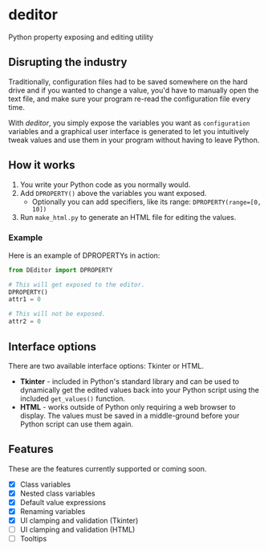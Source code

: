 # deditor

Python property exposing and editing utility

## Disrupting the industry

Traditionally, configuration files had to be saved somewhere on the hard drive
and if you wanted to change a value, you'd have to manually open the text file,
and make sure your program re-read the configuration file every time.

With *deditor*, you simply expose the variables you want as `configuration` variables
and a graphical user interface is generated to let you intuitively tweak values and
use them in your program without having to leave Python.

## How it works
1. You write your Python code as you normally would.
2. Add `DPROPERTY()` above the variables you want exposed.
   - Optionally you can add specifiers, like its range: `DPROPERTY(range=[0, 10])`
3. Run `make_html.py` to generate an HTML file for editing the values.

### Example
Here is an example of DPROPERTYs in action:
```python
from DEditor import DPROPERTY

# This will get exposed to the editor.
DPROPERTY()
attr1 = 0

# This will not be exposed.
attr2 = 0
```

## Interface options

There are two available interface options: Tkinter or HTML.
- **Tkinter** - included in Python's standard library and can be used to dynamically get the
edited values back into your Python script using the included `get_values()` function.
- **HTML** - works outside of Python only requiring a web browser to display. The values must be
saved in a middle-ground before your Python script can use them again.

## Features
These are the features currently supported or coming soon.
- [x] Class variables
- [x] Nested class variables
- [x] Default value expressions
- [x] Renaming variables
- [x] UI clamping and validation (Tkinter)
- [ ] UI clamping and validation (HTML)
- [ ] Tooltips
